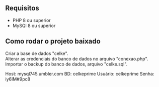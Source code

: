 ## Requisitos

* PHP 8 ou superior
* MySQl 8 ou superior

## Como rodar o projeto baixado

Criar a base de dados "celke".<br>
Alterar as credenciais do banco de dados no arquivo "conexao.php".<br>
Importar o backup do banco de dados, arquivo "celke.sql".

Host: mysql745.umbler.com
BD: celkeprime
Usuário: celkeprime
Senha: iy6IM#9pc8